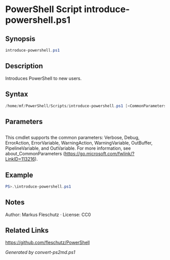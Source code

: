 # PowerShell Script introduce-powershell.ps1

## Synopsis
```powershell
introduce-powershell.ps1
```

## Description
Introduces PowerShell to new users.

## Syntax
```powershell
/home/mf/PowerShell/Scripts/introduce-powershell.ps1 [<CommonParameters>]
```

## Parameters
## <CommonParameters>
This cmdlet supports the common parameters: Verbose, Debug, ErrorAction, ErrorVariable, WarningAction, WarningVariable, OutBuffer, PipelineVariable, and OutVariable. For more information, see about_CommonParameters (https://go.microsoft.com/fwlink/?LinkID=113216).

## Example
```powershell
PS>.\introduce-powershell.ps1
```


## Notes
Author: Markus Fleschutz · License: CC0

## Related Links
https://github.com/fleschutz/PowerShell

*Generated by convert-ps2md.ps1*
